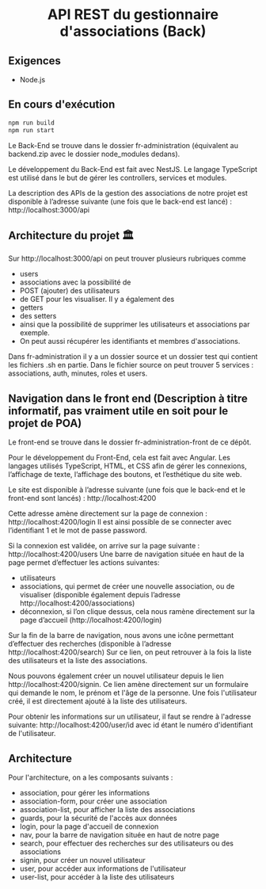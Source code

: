 <h1 align="center">API REST du gestionnaire d'associations (Back)</h1>

## Exigences

- Node.js

## En cours d'exécution

```bash
npm run build
npm run start
```

Le Back-End se trouve dans le dossier fr-administration (équivalent au backend.zip avec le dossier node_modules dedans).

Le développement du Back-End est fait avec NestJS.
Le langage TypeScript est utilisé dans le but de gérer les controllers, services et modules.

La description des APIs de la gestion des associations de notre projet est disponible à l’adresse suivante (une fois que le back-end est lancé) :
http://localhost:3000/api

## Architecture du projet 🏛️

Sur http://localhost:3000/api on peut trouver plusieurs rubriques comme 
- users
- associations avec la possibilité de 
- POST (ajouter) des utilisateurs
- de GET pour les visualiser. Il y a également des 
- getters 
- des setters 
- ainsi que la possibilité de supprimer les utilisateurs et associations par exemple. 
- On peut aussi récupérer les identifiants et membres d'associations.

Dans fr-administration il y a un dossier source et un dossier test qui contient les fichiers .sh en partie.
Dans le fichier source on peut trouver 5 services : associations, auth, minutes, roles et users.

## Navigation dans le front end (Description à titre informatif, pas vraiment utile en soit pour le projet de POA)

Le front-end se trouve dans le dossier fr-administration-front de ce dépôt.

Pour le développement du Front-End, cela est fait avec Angular. 
Les langages utilisés TypeScript, HTML, et CSS afin de gérer les connexions, l’affichage de texte, l’affichage des boutons, et l’esthétique du site web. 

Le site est disponible à l’adresse suivante (une fois que le back-end et le front-end sont lancés) :
http://localhost:4200

Cette adresse amène directement sur la page de connexion :
http://localhost:4200/login
Il est ainsi possible de se connecter avec l’identifiant 1 et le mot de passe password.

Si la connexion est validée, on arrive sur la page suivante :
http://localhost:4200/users 
Une barre de navigation située en haut de la page permet d’effectuer les actions suivantes:
- utilisateurs
- associations, qui permet de créer une nouvelle association, ou de visualiser (disponible également depuis l’adresse http://localhost:4200/associations)
- déconnexion, si l’on clique dessus, cela nous ramène directement sur la page d’accueil (http://localhost:4200/login) 

Sur la fin de la barre de navigation, nous avons une icône permettant d’effectuer des recherches (disponible à l’adresse http://localhost:4200/search)
Sur ce lien, on peut retrouver à la fois la liste des utilisateurs et la liste des associations.

Nous pouvons également créer un nouvel utilisateur depuis le lien http://localhost:4200/signin.
Ce lien amène directement sur un formulaire qui demande le nom, le prénom et l'âge de la personne.
Une fois l'utilisateur créé, il est directement ajouté à la liste des utilisateurs.

Pour obtenir les informations sur un utilisateur, il faut se rendre à l'adresse suivante:
http://localhost:4200/user/id
avec id étant le numéro d'identifiant de l'utilisateur.

## Architecture

Pour l'architecture, on a les composants suivants :
- association, pour gérer les informations
- association-form, pour créer une association
- association-list, pour afficher la liste des associations
- guards, pour la sécurité de l'accès aux données
- login, pour la page d'accueil de connexion
- nav, pour la barre de navigation située en haut de notre page
- search, pour effectuer des recherches sur des utilisateurs ou des associations
- signin, pour créer un nouvel utilisateur
- user, pour accéder aux informations de l'utilisateur
- user-list, pour accéder à la liste des utilisateurs
  
